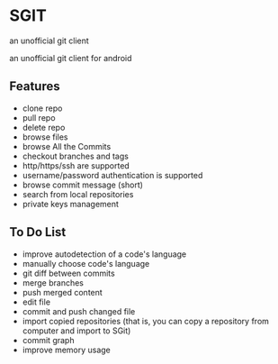 SGIT
====

an unofficial git client

an unofficial git client for android

Features
------------
* clone repo
* pull repo
* delete repo
* browse files
* browse All the Commits
* checkout branches and tags
* http/https/ssh are supported
* username/password authentication is supported
* browse commit message (short)
* search from local repositories
* private keys management

To Do List
---------------
* improve autodetection of a code's language
* manually choose code's language
* git diff between commits
* merge branches
* push merged content
* edit file
* commit and push changed file
* import copied repositories (that is, you can copy a repository from computer and import to SGit)
* commit graph
* improve memory usage